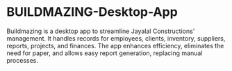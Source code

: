 # BUILDMAZING-Desktop-App
Buildmazing is a desktop app to streamline Jayalal Constructions' management. It handles records for employees, clients, inventory, suppliers, reports, projects, and finances. The app enhances efficiency, eliminates the need for paper, and allows easy report generation, replacing manual processes.
